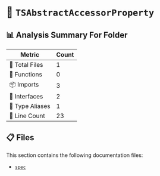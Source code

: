 # 📁 `TSAbstractAccessorProperty`

## 📊 Analysis Summary For Folder

| Metric | Count |
|--------|-------|
| 📁 Total Files | 1 |
| 🔧 Functions | 0 |
| 📦 Imports | 3 |
| 📐 Interfaces | 2 |
| 📑 Type Aliases | 1 |
| 🔢 Line Count | 23 |


## 📋 Files

This section contains the following documentation files:

- [`spec`](./spec.md)